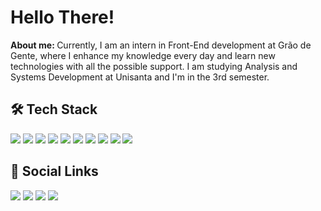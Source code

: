 <h1>Hello There!</h1>
<strong>About me: </strong>Currently, I am an intern in Front-End development at Grão de Gente, where I enhance my knowledge every day and learn new technologies with all the possible support. I am studying Analysis and Systems Development at Unisanta and I'm in the 3rd semester.

<h2>🛠️ Tech Stack</h2> 
<div>
<img src="https://img.shields.io/badge/JavaScript-F7DF1E?style=for-the-badge&logo=javascript&logoColor=black" target="_blank"> 
<img src="https://img.shields.io/badge/TypeScript-007ACC?style=for-the-badge&logo=typescript&logoColor=white" target="_blank">
<img src="https://img.shields.io/badge/Sass-CC6699?style=for-the-badge&logo=sass&logoColor=white" target="_blank">
<img src="https://img.shields.io/badge/Tailwind_CSS-38B2AC?style=for-the-badge&logo=tailwind-css&logoColor=white" target="_blank">
<img src="https://img.shields.io/badge/styled--components-DB7093?style=for-the-badge&logo=styled-components&logoColor=white" target="_blank">
<img src="https://img.shields.io/badge/Material--UI-0081CB?style=for-the-badge&logo=material-ui&logoColor=white" target="_blank">
<img src="https://img.shields.io/badge/React-20232A?style=for-the-badge&logo=react&logoColor=61DAFB" target="_blank">
<img src="https://img.shields.io/badge/React_Router-CA4245?style=for-the-badge&logo=react-router&logoColor=white" target="_blank">
<img src=" https://img.shields.io/badge/Node.js-43853D?style=for-the-badge&logo=node.js&logoColor=white" target="_blank">
<img src="https://img.shields.io/badge/Google_Cloud-4285F4?style=for-the-badge&logo=google-cloud&logoColor=white" target="_blank">
 
  
  </div>
  
<h2> 💜 Social Links</h2>
<div>
  <a href="https://instagram.com/natashalimeres" target="_blank"><img src="https://img.shields.io/badge/-Instagram-%23E4405F?style=for-the-badge&logo=instagram&logoColor=white" target="_blank"></a>
  <a href = "mailto:natashaslimeres@gmail.com"><img src="https://img.shields.io/badge/-Gmail-%23333?style=for-the-badge&logo=gmail&logoColor=white" target="_blank"></a>
  <a href="https://www.linkedin.com/in/natasha-limeres-1b0a97232/" target="_blank"><img src="https://img.shields.io/badge/-LinkedIn-%230077B5?style=for-the-badge&logo=linkedin&logoColor=white" target="_blank"></a> 
   <a href="https://wa.me/5513996149434?text=Ol%C3%A1,%20Natasha.%20" target="_blank"><img src="https://img.shields.io/badge/WhatsApp-25D366?style=for-the-badge&logo=whatsapp&logoColor=white" target="_blank"></a> 
</div>





